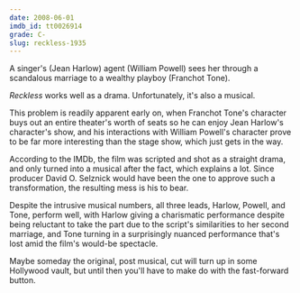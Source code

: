 ```yaml
---
date: 2008-06-01
imdb_id: tt0026914
grade: C-
slug: reckless-1935
---
```


A singer's (Jean Harlow) agent (William Powell) sees her through a scandalous marriage to a wealthy playboy (Franchot Tone).

_Reckless_ works well as a drama. Unfortunately, it's also a musical.

This problem is readily apparent early on, when Franchot Tone's character buys out an entire theater's worth of seats so he can enjoy Jean Harlow's character's show, and his interactions with William Powell's character prove to be far more interesting than the stage show, which just gets in the way.

According to the IMDb, the film was scripted and shot as a straight drama, and only turned into a musical after the fact, which explains a lot. Since producer David O. Selznick would have been the one to approve such a transformation, the resulting mess is his to bear.

Despite the intrusive musical numbers, all three leads, Harlow, Powell, and Tone, perform well, with Harlow giving a charismatic performance despite being reluctant to take the part due to the script's similarities to her second marriage, and Tone turning in a surprisingly nuanced performance that's lost amid the film's would-be spectacle.

Maybe someday the original, post musical, cut will turn up in some Hollywood vault, but until then you'll have to make do with the fast-forward button.
